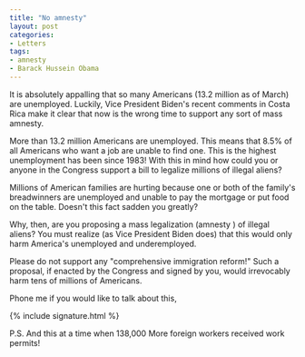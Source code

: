 ```yaml
---
title: "No amnesty"
layout: post
categories:
- Letters
tags:
- amnesty
- Barack Hussein Obama
---
```


It is absolutely appalling that so many Americans (13.2 million as of March) are unemployed. Luckily, Vice President Biden's recent comments in Costa Rica make it clear that now is the wrong time to support any sort of mass amnesty.

More than 13.2 million Americans are unemployed. This means that 8.5% of all Americans who want a job are unable to find one. This is the highest unemployment has been since 1983! With this in mind how could you or anyone in the Congress support a bill to legalize millions of illegal aliens?

Millions of American families are hurting because one or both of the family's breadwinners are unemployed and unable to pay the mortgage or put food on the table. Doesn't this fact sadden you greatly?

Why, then, are you proposing a mass legalization (amnesty ) of illegal aliens? You must realize (as Vice President Biden does) that this would only harm America's unemployed and underemployed.

Please do not support any "comprehensive immigration reform!" Such a proposal, if enacted by the Congress and signed by you, would irrevocably harm tens of millions of Americans.

Phone me if you would like to talk about this,

{% include signature.html %}

P.S. And this at a time when 138,000 More foreign workers received work permits!